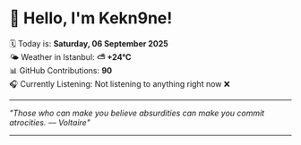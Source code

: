 # 👋 Hello, I'm Kekn9ne!

🗓️ Today is: **Saturday, 06 September 2025**  
🌤️ Weather in Istanbul: **⛅️  +24°C**  
📊 GitHub Contributions: **90**  
🎧 Currently Listening: Not listening to anything right now ❌

---

_"Those who can make you believe absurdities can make you commit atrocities.  — *Voltaire*"_

---
